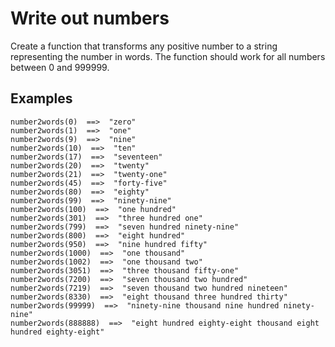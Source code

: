 # Write out numbers

Create a function that transforms any positive number to a string representing the number in words. The function should work for all numbers between 0 and 999999.

## Examples

```phpt
number2words(0)  ==>  "zero"
number2words(1)  ==>  "one"
number2words(9)  ==>  "nine"
number2words(10)  ==>  "ten"
number2words(17)  ==>  "seventeen"
number2words(20)  ==>  "twenty"
number2words(21)  ==>  "twenty-one"
number2words(45)  ==>  "forty-five"
number2words(80)  ==>  "eighty"
number2words(99)  ==>  "ninety-nine"
number2words(100)  ==>  "one hundred"
number2words(301)  ==>  "three hundred one"
number2words(799)  ==>  "seven hundred ninety-nine"
number2words(800)  ==>  "eight hundred"
number2words(950)  ==>  "nine hundred fifty"
number2words(1000)  ==>  "one thousand"
number2words(1002)  ==>  "one thousand two"
number2words(3051)  ==>  "three thousand fifty-one"
number2words(7200)  ==>  "seven thousand two hundred"
number2words(7219)  ==>  "seven thousand two hundred nineteen"
number2words(8330)  ==>  "eight thousand three hundred thirty"
number2words(99999)  ==>  "ninety-nine thousand nine hundred ninety-nine"
number2words(888888)  ==>  "eight hundred eighty-eight thousand eight hundred eighty-eight"
```